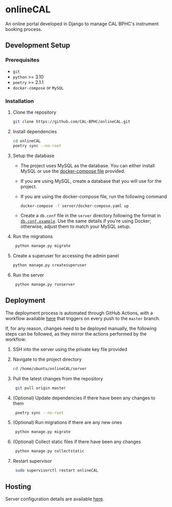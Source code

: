 # onlineCAL

An online portal developed in Django to manage CAL BPHC's instrument booking process.

## Development Setup

### Prerequisites

- `git`
- `python` >= 3.10
- `poetry` >= 2.1.1
- `docker-compose` or `MySQL`

### Installation

1. Clone the repository

   ```bash
   git clone https://github.com/CAL-BPHC/onlineCAL.git
   ```

2. Install dependencies

   ```bash
   cd onlineCAL
   poetry sync --no-root
   ```

3. Setup the database

   - The project uses MySQL as the database. You can either install MySQL or use the [docker-compose file](server/docker-compose.yaml) provided.

   - If you are using MySQL, create a database that you will use for the project.

   - If you are using the docker-compose file, run the following command

     ```bash
     docker-compose -f server/docker-compose.yaml up
     ```

   - Create a `db.conf` file in the `server` directory following the format in [`db.conf.example`](server/db.conf.example). Use the same details if you're using Docker; otherwise, adjust them to match your MySQL setup.

4. Run the migrations

   ```bash
    python manage.py migrate
   ```

5. Create a superuser for accessing the admin panel

   ```bash
   python manage.py createsuperuser
   ```

6. Run the server

   ```bash
    python manage.py runserver
   ```

## Deployment

The deployment process is automated through GitHub Actions, with a workflow available [here](.github/workflows/deploy.yml) that triggers on every push to the `master` branch.

If, for any reason, changes need to be deployed manually, the following steps can be followed, as they mirror the actions performed by the workflow:

1. SSH into the server using the private key file provided
2. Navigate to the project directory

   ```bash
   cd /home/ubuntu/onlineCAL/server
   ```

3. Pull the latest changes from the repository

   ```bash
    git pull origin master
   ```

4. (Optional) Update dependencies if there have been any changes to them

   ```bash
    poetry sync --no-root
   ```

5. (Optional) Run migrations if there are any new ones

   ```bash
    python manage.py migrate
   ```

6. (Optional) Collect static files if there have been any changes

   ```bash
    python manage.py collectstatic
   ```

7. Restart supervisor

   ```bash
    sudo supervisorctl restart onlineCAL
   ```

## Hosting

Server configuration details are available [here](https://drive.google.com/drive/folders/1E3XOwm7TdjcMoLt7LjvtM0ODzSZpveAT?usp=sharing).
